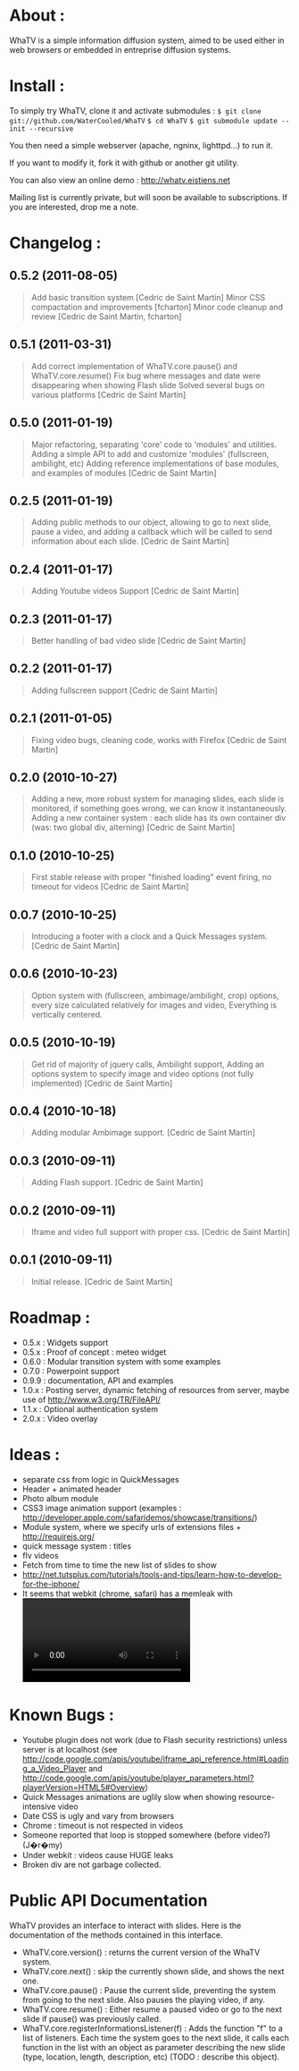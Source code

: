 About : 
=========
WhaTV is a simple information diffusion system, aimed to be used either in web
browsers or embedded in entreprise diffusion systems.


Install :
=========
To simply try WhaTV, clone it and activate submodules :
    `$ git clone git://github.com/WaterCooled/WhaTV`
    `$ cd WhaTV`
    `$ git submodule update --init --recursive`

You then need a simple webserver (apache, ngninx, lighttpd...) to run it.

If you want to modify it, fork it with github or another git utility.

You can also view an online demo : 
http://whatv.eistiens.net

Mailing list is currently private, but will soon be available to subscriptions. If you are interested, drop me a note.


Changelog :
=========

0.5.2 (2011-08-05)
------------------
> Add basic transition system [Cedric de Saint Martin]
> Minor CSS compactation and improvements [fcharton]
> Minor code cleanup and review [Cedric de Saint Martin, fcharton]

0.5.1 (2011-03-31)
----------------
> Add correct implementation of WhaTV.core.pause() and WhaTV.core.resume()
> Fix bug where messages and date were disappearing when showing Flash slide
> Solved several bugs on various platforms
> [Cedric de Saint Martin]

0.5.0 (2011-01-19)
---------------
> Major refactoring, separating 'core' code to 'modules' and utilities.
> Adding a simple API to add and customize 'modules' (fullscreen, ambilight, etc)
> Adding reference implementations of base modules, and examples of modules
> [Cedric de Saint Martin]

0.2.5 (2011-01-19)
---------------
> Adding public methods to our object, allowing to go to next slide,
> pause a video, and adding a callback which will be called to send
> information about each slide.
> [Cedric de Saint Martin]

0.2.4 (2011-01-17)
---------------
> Adding Youtube videos Support
> [Cedric de Saint Martin]

0.2.3 (2011-01-17)
---------------
> Better handling of bad video slide
> [Cedric de Saint Martin]

0.2.2 (2011-01-17)
---------------
> Adding fullscreen support
> [Cedric de Saint Martin]

0.2.1 (2011-01-05)
---------------
> Fixing video bugs, cleaning code, works with Firefox
> [Cedric de Saint Martin]

0.2.0 (2010-10-27)
---------------
> Adding a new, more robust system for managing slides, each slide is 
> monitored, if something goes wrong, we can know it instantaneously.
> Adding a new container system : each slide has its own container div (was:
> two global div, alterning)
> [Cedric de Saint Martin]

0.1.0 (2010-10-25)
----------------
> First stable release with proper "finished loading" event firing, no timeout for videos
> [Cedric de Saint Martin]

0.0.7 (2010-10-25)
----------------
> Introducing a footer with a clock and a Quick Messages system.
> [Cedric de Saint Martin]

0.0.6 (2010-10-23)
----------------
> Option system with (fullscreen, ambimage/ambilight, crop) options, every size calculated relatively for images and video,
> Everything is vertically centered.

0.0.5 (2010-10-19)
----------------
> Get rid of majority of jquery calls,
> Ambilight support,
> Adding an options system to specify image and video options (not fully implemented)
> [Cedric de Saint Martin]

0.0.4 (2010-10-18)
----------------
> Adding modular Ambimage support.
> [Cedric de Saint Martin]

0.0.3 (2010-09-11)
----------------
> Adding Flash support.
> [Cedric de Saint Martin]

0.0.2 (2010-09-11)
----------------
> Iframe and video full support with proper css.
> [Cedric de Saint Martin]

0.0.1 (2010-09-11)
----------------
> Initial release.
> [Cedric de Saint Martin]



Roadmap :
=========
* 0.5.x : Widgets support
* 0.5.x : Proof of concept : meteo widget
* 0.6.0 : Modular transition system with some examples
* 0.7.0 : Powerpoint support
* 0.9.9 : documentation, API and examples
* 1.0.x : Posting server, dynamic fetching of resources from server, maybe use of http://www.w3.org/TR/FileAPI/
* 1.1.x : Optional authentication system
* 2.0.x : Video overlay


Ideas :
=========
* separate css from logic in QuickMessages
* Header + animated header
* Photo album module
* CSS3 image animation support (examples : http://developer.apple.com/safaridemos/showcase/transitions/) 
* Module system, where we specify urls of extensions files + http://requirejs.org/
* quick message system : titles
* flv videos
* Fetch from time to time the new list of slides to show
* http://net.tutsplus.com/tutorials/tools-and-tips/learn-how-to-develop-for-the-iphone/
* It seems that webkit (chrome, safari) has a memleak with <video> (please see https://bugs.webkit.org/show_bug.cgi?id=46560). Add a reload() function to avoid it.

Known Bugs : 
==========
* Youtube plugin does not work (due to Flash security restrictions) unless server is at localhost (see http://code.google.com/apis/youtube/iframe_api_reference.html#Loading_a_Video_Player and http://code.google.com/apis/youtube/player_parameters.html?playerVersion=HTML5#Overview)
* Quick Messages animations are uglily slow when showing resource-intensive video
* Date CSS is ugly and vary from browsers
* Chrome : timeout is not respected in videos
* Someone reported that loop is stopped somewhere (before video?) (J�r�my)
* Under webkit : videos cause HUGE leaks
* Broken div are not garbage collected.



Public API Documentation
===============
WhaTV provides an interface to interact with slides. Here is the documentation of the methods contained in this interface.

 - WhaTV.core.version() : returns the current version of the WhaTV system.
 - WhaTV.core.next() : skip the currently shown slide, and shows the next one.
 - WhaTV.core.pause() : Pause the current slide, preventing the system from going to the next slide. Also pauses the playing video, if any.
 - WhaTV.core.resume() : Either resume a paused video or go to the next slide if pause() was previously called.
 - WhaTV.core.registerInformationsListener(f) : Adds the function "f" to a list of listeners. Each time the system goes to the next slide, it calls each function in the list with an object as parameter describing the new slide (type, location, length, description, etc) (TODO : describe this object).